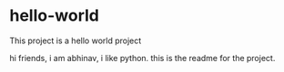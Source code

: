 # hello-world
This project is a hello world project

hi friends,
i am abhinav, i like python.
this is the readme for the project. 
